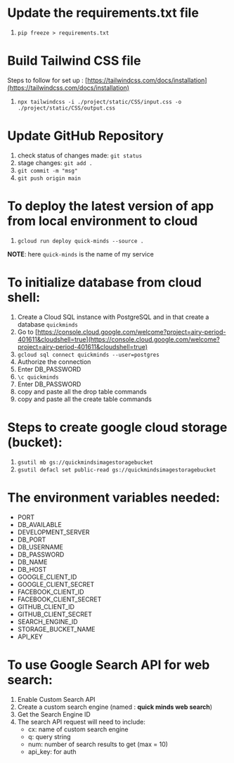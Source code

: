 # Update the requirements.txt file

1. `pip freeze > requirements.txt`

# Build Tailwind CSS file

Steps to follow for set up : [https://tailwindcss.com/docs/installation](https://tailwindcss.com/docs/installation)

1. `npx tailwindcss -i ./project/static/CSS/input.css -o ./project/static/CSS/output.css`

# Update GitHub Repository

1. check status of changes made: `git status`
2. stage changes: `git add .`
3. `git commit -m "msg"`
4. `git push origin main` 

# To deploy the latest version of app from local environment to cloud

1. `gcloud run deploy quick-minds --source .`

**NOTE**: here `quick-minds` is the name of my service


# To initialize database from cloud shell:	

1. Create a Cloud SQL instance with PostgreSQL and in that create a database `quickminds`
2. Go to [https://console.cloud.google.com/welcome?project=airy-period-401611&cloudshell=true](https://console.cloud.google.com/welcome?project=airy-period-401611&cloudshell=true)
3. `gcloud sql connect quickminds --user=postgres`
4. Authorize the connection
5. Enter DB_PASSWORD
6. `\c quickminds`
7. Enter DB_PASSWORD
8. copy and paste all the drop table commands
9. copy and paste all the create table commands

# Steps to create google cloud storage (bucket):

1. `gsutil mb gs://quickmindsimagestoragebucket`
2. `gsutil defacl set public-read gs://quickmindsimagestoragebucket`

# The environment variables needed:

- PORT
- DB_AVAILABLE
- DEVELOPMENT_SERVER
- DB_PORT
- DB_USERNAME
- DB_PASSWORD
- DB_NAME
- DB_HOST
- GOOGLE_CLIENT_ID
- GOOGLE_CLIENT_SECRET
- FACEBOOK_CLIENT_ID
- FACEBOOK_CLIENT_SECRET
- GITHUB_CLIENT_ID
- GITHUB_CLIENT_SECRET
- SEARCH_ENGINE_ID
- STORAGE_BUCKET_NAME
- API_KEY

# To use Google Search API for web search:

1. Enable Custom Search API
2. Create a custom search engine (named : **quick minds web search**)
3. Get the Search Engine ID
4. The search API request will need to include:
	- cx: name of custom search engine
	- q: query string
	- num: number of search results to get (max = 10)
	- api_key: for auth